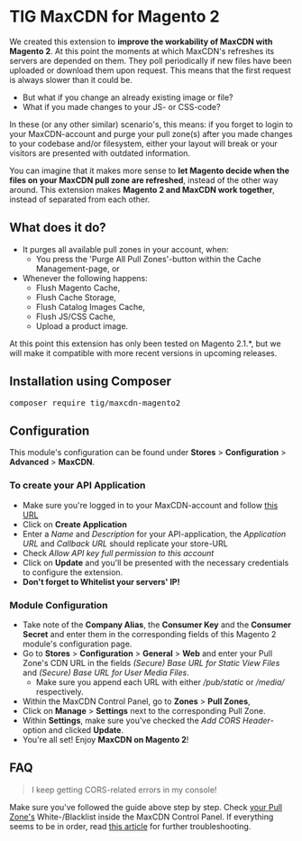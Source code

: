 # TIG MaxCDN for Magento 2
We created this extension to **improve the workability of MaxCDN with Magento 2**. At this point the moments at which MaxCDN's refreshes its
servers are depended on them. They poll periodically if new files have been uploaded or download them upon request. This means that the
first request is always slower than it could be.

* But what if you change an already existing image or file?
* What if you made changes to your JS- or CSS-code?

In these (or any other similar) scenario's, this means: if you forget to login to your MaxCDN-account and purge your pull zone(s) after you 
made changes to your codebase and/or filesystem, either your layout will break or your visitors are presented with outdated information.

You can imagine that it makes more sense to **let Magento decide when the files on your MaxCDN pull zone are refreshed**, instead of the 
other way around. This extension makes **Magento 2 and MaxCDN work together**, instead of separated from each other.

## What does it do?
* It purges all available pull zones in your account, when:
  * You press the 'Purge All Pull Zones'-button within the Cache Management-page, or
* Whenever the following happens:
  * Flush Magento Cache,
  * Flush Cache Storage,
  * Flush Catalog Images Cache,
  * Flush JS/CSS Cache,
  * Upload a product image.

At this point this extension has only been tested on Magento 2.1.*, but we will make it compatible with more recent versions in upcoming
releases.

## Installation using Composer
<pre>composer require tig/maxcdn-magento2</pre>

## Configuration
This module's configuration can be found under **Stores** > **Configuration** > **Advanced** > **MaxCDN**.

### To create your API Application
* Make sure you're logged in to your MaxCDN-account and follow [this URL](https://cp.maxcdn.com/account/api)
* Click on **Create Application**
* Enter a _Name_ and _Description_ for your API-application, the _Application URL_ and _Callback URL_ should replicate your store-URL
* Check _Allow API key full permission to this account_
* Click on **Update** and you'll be presented with the necessary credentials to configure the extension.
* **Don't forget to Whitelist your servers' IP!**

### Module Configuration
* Take note of the **Company Alias**, the **Consumer Key** and the **Consumer Secret** and enter them in the corresponding
fields of this Magento 2 module's configuration page.
* Go to **Stores** > **Configuration** > **General** > **Web** and enter your Pull Zone's CDN URL in the fields _(Secure) Base URL 
for Static View Files_ and _(Secure) Base URL for User Media Files_.
  * Make sure you append each URL with either _/pub/static_ or _/media/_ respectively.
* Within the MaxCDN Control Panel, go to **Zones** > **Pull Zones**,
* Click on **Manage** > **Settings** next to the corresponding Pull Zone.
* Within **Settings**, make sure you've checked the _Add CORS Header_-option and clicked **Update**.
* You're all set! Enjoy **MaxCDN on Magento 2**!

## FAQ
> I keep getting CORS-related errors in my console!

Make sure you've followed the guide above step by step. Check [your Pull Zone's](https://cp.maxcdn.com/zones/pull/) White-/Blacklist inside the MaxCDN Control Panel. If everything 
seems to be in order, read [this article](https://www.maxcdn.com/one/tutorial/how-to-use-cdn-with-webfonts/) for further troubleshooting.
